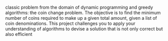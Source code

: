 classic problem from the domain of dynamic programming and greedy algorithms: the coin change problem. The objective is to find the minimum number of coins required to make up a given total amount, given a list of coin denominations. This project challenges you to apply your understanding of algorithms to devise a solution that is not only correct but also efficient
